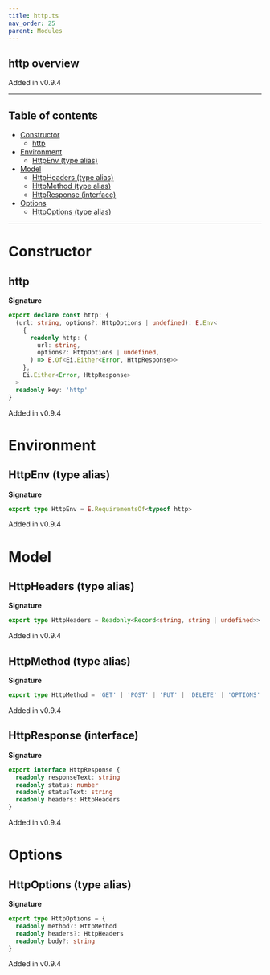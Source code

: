 ```yaml
---
title: http.ts
nav_order: 25
parent: Modules
---
```


## http overview

Added in v0.9.4

---

<h2 class="text-delta">Table of contents</h2>

- [Constructor](#constructor)
  - [http](#http)
- [Environment](#environment)
  - [HttpEnv (type alias)](#httpenv-type-alias)
- [Model](#model)
  - [HttpHeaders (type alias)](#httpheaders-type-alias)
  - [HttpMethod (type alias)](#httpmethod-type-alias)
  - [HttpResponse (interface)](#httpresponse-interface)
- [Options](#options)
  - [HttpOptions (type alias)](#httpoptions-type-alias)

---

# Constructor

## http

**Signature**

```ts
export declare const http: {
  (url: string, options?: HttpOptions | undefined): E.Env<
    {
      readonly http: (
        url: string,
        options?: HttpOptions | undefined,
      ) => E.Of<Ei.Either<Error, HttpResponse>>
    },
    Ei.Either<Error, HttpResponse>
  >
  readonly key: 'http'
}
```

Added in v0.9.4

# Environment

## HttpEnv (type alias)

**Signature**

```ts
export type HttpEnv = E.RequirementsOf<typeof http>
```

Added in v0.9.4

# Model

## HttpHeaders (type alias)

**Signature**

```ts
export type HttpHeaders = Readonly<Record<string, string | undefined>>
```

Added in v0.9.4

## HttpMethod (type alias)

**Signature**

```ts
export type HttpMethod = 'GET' | 'POST' | 'PUT' | 'DELETE' | 'OPTIONS' | 'PATCH' | 'HEAD'
```

Added in v0.9.4

## HttpResponse (interface)

**Signature**

```ts
export interface HttpResponse {
  readonly responseText: string
  readonly status: number
  readonly statusText: string
  readonly headers: HttpHeaders
}
```

Added in v0.9.4

# Options

## HttpOptions (type alias)

**Signature**

```ts
export type HttpOptions = {
  readonly method?: HttpMethod
  readonly headers?: HttpHeaders
  readonly body?: string
}
```

Added in v0.9.4

